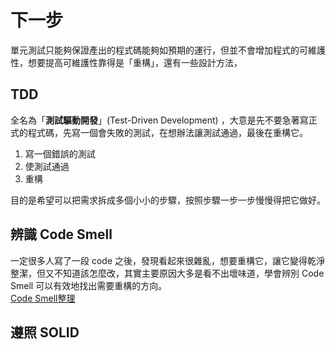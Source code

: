 # 下一步

單元測試只能夠保證產出的程式碼能夠如預期的運行，但並不會增加程式的可維護性，想要提高可維護性靠得是「重構」，還有一些設計方法，

## TDD

全名為「**測試驅動開發**」(Test-Driven Development) ，大意是先不要急著寫正式的程式碼，先寫一個會失敗的測試，在想辦法讓測試通過，最後在重構它。

1. 寫一個錯誤的測試
2. 使測試通過
3. 重構

目的是希望可以把需求拆成多個小小的步驟，按照步驟一步一步慢慢得把它做好。

## 辨識 Code Smell

一定很多人寫了一段 code 之後，發現看起來很雜亂，想要重構它，讓它變得乾淨整潔，但又不知道該怎麼改，其實主要原因大多是看不出壞味道，學會辨別 Code Smell 可以有效地找出需要重構的方向。<br/>
[Code Smell整理](https://hackmd.io/@smilecatx3/code-smell)

## 遵照 SOLID